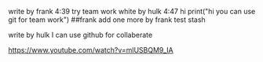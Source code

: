 write by frank 4:39 try team work
white by hulk 4:47 hi
print("hi you can use git for team work")   ##frank
add one more by frank test stash


write by hulk 
I can use github for collaberate

https://www.youtube.com/watch?v=mlUSBQM9_IA